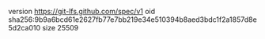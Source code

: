 version https://git-lfs.github.com/spec/v1
oid sha256:9b9a6bcd61e2627fb77e7bb219e34e510394b8aed3bdc1f2a1857d8e5d2ca010
size 25509
